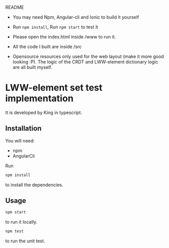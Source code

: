README
- You may need Npm, Angular-cli and Ionic to build it yourself


- Run `npm install`, Run `npm start` to test it

- Please open the index.html inside /www to run it.

- All the code I built are inside /src

- Opensource resources only used for the web layout (make it more good looking :P).  The logic of the CRDT and LWW-element dictionary logic are all built myself.


# LWW-element set test implementation

It is developed by King in typescript.

## Installation

You will need:
- npm
- AngularCli

Run
```bash
npm install
```
to install the dependencies.

## Usage

```bash
npm start
```
to run it locally.

```bash
npm test
```
to run the unit test.

